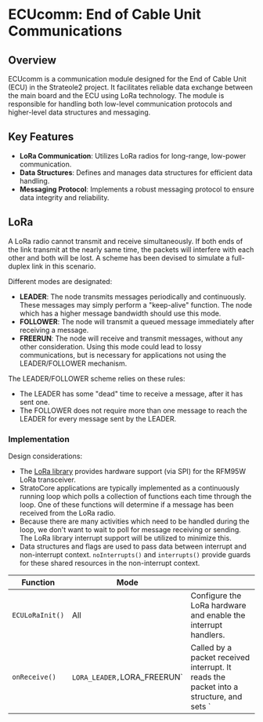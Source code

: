 # ECUcomm: End of Cable Unit Communications

## Overview

ECUcomm is a communication module designed for the End of Cable Unit (ECU) in the Strateole2 project. It facilitates reliable data exchange between the main board and the ECU using LoRa technology. The module is responsible for handling both low-level communication protocols and higher-level data structures and messaging.

## Key Features

- **LoRa Communication**: Utilizes LoRa radios for long-range, low-power communication.
- **Data Structures**: Defines and manages data structures for efficient data handling.
- **Messaging Protocol**: Implements a robust messaging protocol to ensure data integrity and reliability.

## LoRa

A LoRa radio cannot transmit and receive simultaneously. If both ends of the link transmit at
the nearly same time, the packets will interfere with each other and both will be lost.
A scheme has been devised to simulate a full-duplex link in this scenario.

Different modes are designated:
- **LEADER**: The node transmits messages periodically and continuously. These messages
  may simply perform a "keep-alive" function. The node which has a higher message bandwidth
  should use this mode.
- **FOLLOWER**: The node will transmit a queued message immediately after receiving a message.
- **FREERUN**: The node will receive and transmit messages, without any other consideration.
  Using this mode could lead to lossy communications, but is necessary for applications
  not using the LEADER/FOLLOWER mechanism.

The LEADER/FOLLOWER scheme relies on these rules:
- The LEADER has some "dead" time to receive a message, after it has sent one.
- The FOLLOWER does not require more than one message to reach the LEADER for
  every message sent by the LEADER.

### Implementation

Design considerations:
- The [LoRa library](https://github.com/sandeepmistry/arduino-LoRa.git) provides hardware support (via SPI)
  for the RFM95W LoRa transceiver.
- StratoCore applications are typically implemented as a continuously running loop which
  polls a collection of functions each time through the loop. One of these functions will
  determine if a message has been received from the LoRa radio.
- Because there are many activities which need to be handled during the loop, we don't 
  want to wait to poll for message receiving or sending. The LoRa library interrupt 
  support will be utilized to minimize this.
- Data structures and flags are used to pass data between interrupt and non-interrupt context.
  `noInterrupts()` and `interrupts()` provide guards for these shared resources in the
  non-interrupt context.

| Function | Mode | |
|----------|------|-|
|`ECULoRaInit()`| All | Configure the LoRa hardware and enable the interrupt handlers. |
|`onReceive()`| `LORA_LEADER,`LORA_FREERUN` | Called by a packet received interrupt. It reads the packet into a structure, and sets `
